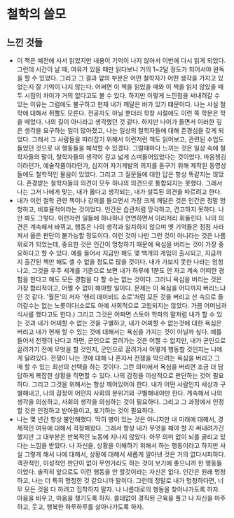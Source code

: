 # 철학의 쓸모
## 느낀 것들
- 이 책은 예전에 사서 읽었지만 내용이 기억이 나지 않아서 이번에 다시 읽게 되었다. 그런데 시간이 날 때, 여유가 있을 때만 읽다보니 거의 1~2달 정도가 되어서야 완독을 할 수 있었다. 그리고 그 결과 앞의 부분은 어떤 철학자가 어떤 생각을 가지고 있었는지 잘 기억이 나지 않는다. 어쩌면 이 책을 읽었을 때와 이 책을 읽지 않았을 때 두 시점의 차이가 거의 없다고도 볼 수 있다. 하지만 이렇게 느낀점을 써내려갈 수 있는 이유는 그럼에도 불구하고 현재 내가 깨달은 바가 있기 떄문이다. 나는 사실 철학에 대해서 쥐뿔도 모른다. 전공자도 아닐 뿐더러 학창 시절에도 이런 쪽 학문은 학을 떼었다. 나의 길이 아니라고 생각했던 것 같다. 하지만 나이가 들면서 이러한 깊은 생각을 요구하는 일이 많아졌고, 나는 일상의 철학자들에 대해 존경심을 갖게 되었다. 그래서 그 사람들을 따라잡기 위해서 이런저런 책도 읽어보고, 관련된 수업도 들었던 것으로 내 행동들을 해석할 수 있겠다. 그럴때마다 느끼는 것은 일상 속에 철학자들의 말이, 철학자들의 생각이 깊고 넓게 스며들어있었다는 것이었다. 마음챙김이라던가, 예술작품이라던가, 심지어 자기계발의 의지를 돋구기 위해 제작된 동영상들에도 철학적인 물음이 있었다. 그리고 그 질문들에 대한 답은 항상 똑같지는 않았다. 존경받는 철학자들의 의견이 모두 하나의 의견으로 통합되지는 못했다. 그래서 나는 그저 나에게 맞는, 내가 옳다고 생각되는, 내가 설득된 의견을 따르려고 한다.
- 내가 이런 철학 관련 책이나 강의를 들으면서 가장 크게 깨달은 것은 인간은 정말 멍청하고, 비효율적이라는 것이었다. 인간은 습관처럼 망각하고, 견고하지 못하다. 나만 봐도 그렇다. 이런저런 일들에 하나하나 연연하면서 이리저리 휘둘린다. 나의 의견은 계속해서 바뀌고, 행동은 나의 생각과 일치하지 않으며 옛 기억들은 점점 사라져서 옳은 판단이 불가능할 정도이다. 이런 것이 나만 그런 것이 아니라는 것은 나름 위로가 되었는데, 중요한 것은 인간이 멍청하기 때문에 욕심을 버리는 것이 가장 중요하다고 할 수 있다. 예를 들어서 지금만 해도 몇 백개의 게임이 출시되고, 지금까지 출간된 책만 해도 셀 수 없을 정도로 많을 것이다. 내가 가보지 못한 나라는 엄청나고, 그것을 우주 세계를 기준으로 보면 내가 하루에 1분도 안 자고 계속 어떠한 경험을 한다고 해도 모든 경험을 다 할 수는 없는 것이다. 그러니 욕심을 버리는 것은 가장 합리적이고, 어쩔 수 없이 해야할 일이다. 문제는 이 욕심을 어디까지 버리느냐인 것 같다. '월든'의 저자 '헨리 데이비드 소로'처럼 모든 것을 버리고 산 속으로 들어갈수는 없는 노릇이다(소로도 아예 사회적으로 고립되지는 않았다. 가끔 어머님과 식사를 했다고도 한다.) 그리고 그것은 어쩌면 스토아 학파의 말처럼 내가 할 수 있는 것과 내가 어찌할 수 없는 것을 구별하고, 내가 어찌할 수 없는것에 대한 욕심은 버리고 내가 현재 할 수 있는 것에 대해서는 욕심을 가지는 것이 아닐까 싶다. 예를 들어서 전쟁이 난다고 하면, 군인으로 끌려가는 것은 어쩔 수 없지만, 내가 군인으로 끌려가기 전에 무엇을 할 것인지, 군인으로 끌려가서 어떻게 행동할 것인지는 나에게 달려있다. 전쟁이 나는 것에 대해 나 혼자서 전쟁을 막으려는 욕심을 버리고 그 때 할 수 있는 최선의 선택을 하는 것이다. 그런 의미에서 욕심을 버리면 조금 더 담담하게 복잡한 상황을 직면할 수 있다. 나의 감정을 이성적으로 판단하는 것이 필요하다. 그리고 그것을 위해서는 항상 깨어있어야 한다. 내가 어떤 사람인지 세상과 구별해내고, 나의 감정이 어떤지 사회의 분위기와 구별해내야만 한다. 계속해서 나의 생각을 의심하고, 사회의 생각을 의심하는 것이 필요하다. 그리고 그 과정에서 인정할 것은 인정하고 받아들이고, 포기하는 것이 필요하다.
- 나는 몇 년간 항상 불안해했다. 딱히 병이 있는 것은 아니지만 내 미래에 대해서, 경제적인 여유에 대해서 걱정해왔다. 그래서 항상 내가 무엇을 해야 할 지 써내려가긴 했지만 그 대부분은 반복적인 노동에 지나지 않았다. 아무 의미 없이 뇌를 굴리고 있다는 느낌을 받았다. 나 자신을, 상황을 이해하기 위해서 하는 행동이라고 하지만 사실 그렇게 해서 나에 대해서, 상황에 대해서 새롭게 알아낸 것은 거의 없다시피하다. 객관적인, 이성적인 판단이 없이 무언가라도 하는 것이 보기에 좋으니까 한 행동들이었다. 솔직히 앞으로도 이런 행동을 안 할것이라는 자신은 없다. 인간은 원래 멍청하고, 나는 더 특히 멍청한 것 같으니까 말이다. 그런데 정말로 내가 멍청하다면, 너무 모든 것을 다 하려고 집착하지 말자. 나 나름대로의 행동을 찾아나가도록 하자. 마음을 비우고, 마음을 챙기도록 하자. 쓸데없이 경직된 근육을 풀고 나 자신을 마주하고, 웃고, 행복한 하루하루를 살아나가도록 하자. 